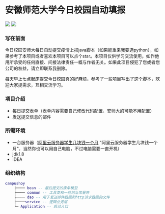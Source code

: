 # 安徽师范大学今日校园自动填报
![](https://img.shields.io/badge/build-passing-brightgreen) ![](https://img.shields.io/badge/Powered%20by-Damon-green)
### 写在前面

今日校园安师大每日自动提交疫情上报java脚本（如果能重来我要选python），如果参考了本项目或者喜欢本项目可以点个star。本项目仅供学习交流使用，如作他用所承受的任何直接、间接法律责任一概与作者无关。如果此项目侵犯了您或者您公司的权益，请立即联系我删除。


每天早上七点起床提交今日校园真的好麻烦，参考了一些项目写出了这个脚本，欢迎大家提需求，互相交流学习。

### 项目介绍
- 每日提交表单（表单内容需要自己修改代码配置，安师大的可能不用配置）
- 发送提交信息的邮件

### 所需环境
- 一台服务器（[阿里云服务器学生几块钱一个月](https://www.aliyun.com/minisite/goods?userCode=ems3fhvr) "阿里云服务器学生几块钱一个月"，当然你也可以用自己电脑，不过电脑需要一直开机）
- jdk1.8
- IDEA

### 组织结构

``` lua
campushoy
	├──── bean -- 最后提交的表单模型
	├──── common -- 工具类和一些地址常量等
	├──── dao -- 用于发送邮件数据和http请求数据的文件
	├────service -- 逻辑业务层
	└─ Application -- 启动入口
```
